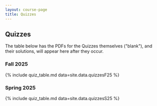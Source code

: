 ```yaml
---
layout: course-page
title: Quizzes
---
```


## Quizzes

The table below has the PDFs for the Quizzes themselves ("blank"), and their solutions, will appear here after they occur.  

### Fall 2025

{% include quiz_table.md  data=site.data.quizzesF25 %}

### Spring 2025

{% include quiz_table.md  data=site.data.quizzesS25 %}

